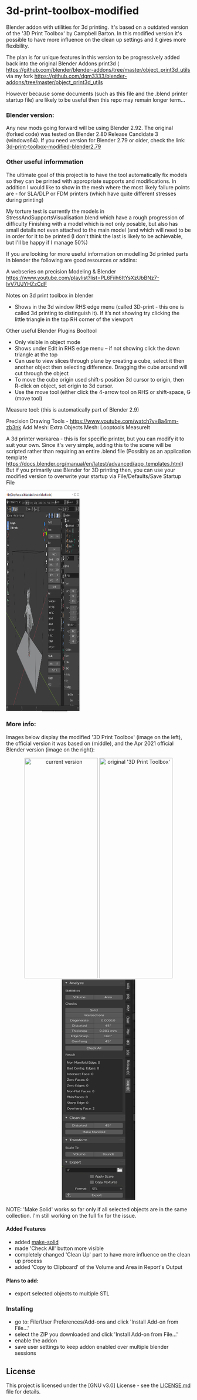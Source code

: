# 3d-print-toolbox-modified
Blender addon with utilities for 3d printing. It's based on a outdated version of the '3D Print Toolbox' by Campbell Barton. In this modified version it's possible to have more influence on the clean up settings and it gives more flexibility.

The plan is for unique features in this version to be progressively added back into the original Blender Addons print3d (
https://github.com/blender/blender-addons/tree/master/object_print3d_utils via my fork
https://github.com/dgm3333/blender-addons/tree/master/object_print3d_utils

However because some documents (such as this file and the .blend printer startup file) are likely to be useful then this repo may remain longer term...






### Blender version:
Any new mods going forward will be using Blender 2.92.
The original (forked code) was tested on Blender 2.80 Release Candidate 3 (windows64).
If you need version for Blender 2.79 or older, check the link: [3d-print-toolbox-modified-blender2.79](https://github.com/agapas/3d-print-toolbox-modified-blender2.79)


### Other useful informmation
The ultimate goal of this project is to have the tool automatically fix models so they can be printed with appropriate supports and modifications.
In addition I would like to show in the mesh where the most likely failure points are - for SLA/DLP or FDM printers (which have quite different stresses during printing)

My torture test is currently the models in StressAndSupportsVisualisation.blend which have a rough progression of difficulty
Finishing with a model which is not only posable, but also has small details not even attached to the main model (and which will need to be in order for it to be printed (I don't think the last is likely to be achievable, but I'll be happy if I manage 50%)


If you are looking for more useful information on modelling 3d printed parts in blender the following are good resources or addins:

A webseries on precision Modeling & Blender 
https://www.youtube.com/playlist?list=PL6Fiih6ItYsXzUbBNz7-IvV7UJYHZzCdF

Notes on 3d print toolbox in blender
-	Shows in the 3d window RHS edge menu (called 3D-print - this one is called 3d printing to distinguish it). If it’s not showing try clicking the little triangle in the top RH corner of the viewport

Other useful Blender Plugins
Booltool
-	Only visible in object mode
-	Shows under Edit in RHS edge menu – if not showing click the down triangle at the top
-	Can use to view slices through plane by creating a cube, select it then another object then selecting difference. Dragging the cube around will cut through the object
-	To move the cube origin used shift-s position 3d cursor to origin, then R-click on object, set origin to 3d cursor.
-	Use the move tool (either click the 4-arrow tool on RHS or shift-space, G (move tool)

Measure tool:  (this is automatically part of Blender 2.9)

Precision Drawing Tools - https://www.youtube.com/watch?v=8a4mm-zb3nk
Add Mesh: Extra Objects
Mesh: Looptools
MeasureIt



A 3d printer workarea - this is for specific printer, but you can modify it to suit your own.
Since it's very simple, adding this to the scene will be scripted rather than requiring an entire .blend file
(Possibly as an application template https://docs.blender.org/manual/en/latest/advanced/app_templates.html)
But if you primarily use Blender for 3D printing then, you can use your modified version to overwrite your startup via File/Defaults/Save Startup File
<p align="left">
  <img src="https://raw.githubusercontent.com/agapas/3d-print-toolbox-modified/master/images/PrinterWorkarea.png" title="current version" width="200" height="600" />
</p>


### More info:
Images below display the modified '3D Print Toolbox' (image on the left), the official version it was based on (middle), and the Apr 2021 official Blender version (image on the right):

<p align="middle">
  <img src="https://raw.githubusercontent.com/agapas/3d-print-toolbox-modified/master/images/print3dAddon.png" title="current version" width="200" height="600" />
  <img src="https://raw.githubusercontent.com/agapas/3d-print-toolbox-modified/master/images/print3dAddon_original.png" title="original '3D Print Toolbox'" width="200" height="600" />
  <img src="https://raw.githubusercontent.com/agapas/3d-print-toolbox-modified/master/images/print3dAddon_original_2021.png" title="current version" width="200" height="600" />

</p>

NOTE:
'Make Solid' works so far only if all selected objects are in the same collection. I'm still working on the full fix for the issue.

#### Added Features

* added [make-solid](https://github.com/agapas/make-solid)
* made 'Check All' button more visible
* completely changed 'Clean Up' part to have more influence on the clean up process
* added 'Copy to Clipboard' of the Volume and Area in Report's Output

#### Plans to add:

* export selected objects to multiple STL

### Installing

* go to: File/User Preferences/Add-ons and click 'Install Add-on from File...'
* select the ZIP you downloaded and click 'Install Add-on from File...'
* enable the addon
* save user settings to keep addon enabled over multiple blender sessions

## License

This project is licensed under the [GNU v3.0] License - see the [LICENSE.md](LICENSE) file for details.
